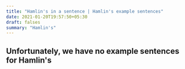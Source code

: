 ```yaml
---
title: "Hamlin's in a sentence | Hamlin's example sentences"
date: 2021-01-20T19:57:50+05:30
draft: falses
summary: "Hamlin's"
---
```

## Unfortunately, we have no example sentences for Hamlin's                 
